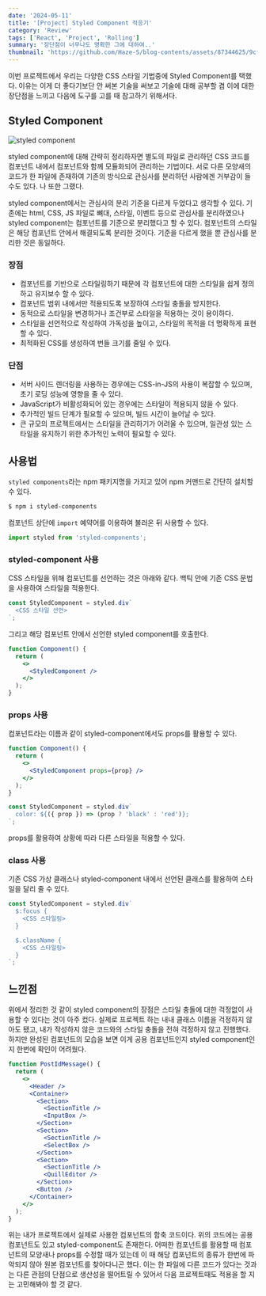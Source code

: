 ```yaml
---
date: '2024-05-11'
title: '[Project] Styled Component 적응기'
category: 'Review'
tags: ['React', 'Project', 'Rolling']
summary: '장단점이 너무나도 명확한 그에 대하여..'
thumbnail: 'https://github.com/Haze-S/blog-contents/assets/87344625/9cf35baa-f478-4d8a-9770-9f4348949f46'
---
```


이번 프로젝트에서 우리는 다양한 CSS 스타일 기법중에 Styled Component를 택했다. 이유는 이게 더 좋다기보단 안 써본 기술을 써보고 기술에 대해 공부할 겸 이에 대한 장단점을 느끼고 다음에 도구를 고를 때 참고하기 위해서다.

## Styled Component

![styled component](https://github.com/Haze-S/blog-contents/assets/87344625/9cf35baa-f478-4d8a-9770-9f4348949f46)

styled component에 대해 간략히 정리하자면 별도의 파일로 관리하던 CSS 코드를 컴포넌트 내에서 컴포넌트와 함께 모듈화되어 관리하는 기법이다. 서로 다른 모양새의 코드가 한 파일에 존재하여 기존의 방식으로 관심사를 분리하던 사람에겐 거부감이 들 수도 있다. 나 또한 그랬다.

styled component에서는 관심사의 분리 기준을 다르게 두었다고 생각할 수 있다. 기존에는 html, CSS, JS 파일로 뼈대, 스타일, 이벤트 등으로 관심사를 분리하였으나 styled component는 컴포넌트를 기준으로 분리했다고 할 수 있다. 컴포넌트의 스타일은 해당 컴포넌트 안에서 해결되도록 분리한 것이다. 기준을 다르게 했을 뿐 관심사를 분리한 것은 동일하다.

### 장점

- 컴포넌트를 기반으로 스타일링하기 때문에 각 컴포넌트에 대한 스타일을 쉽게 정의하고 유지보수 할 수 있다.
- 컴포넌트 범위 내에서만 적용되도록 보장하여 스타일 충돌을 방지한다.
- 동적으로 스타일을 변경하거나 조건부로 스타일을 적용하는 것이 용이하다.
- 스타일을 선언적으로 작성하여 가독성을 높이고, 스타일의 목적을 더 명확하게 표현할 수 있다.
- 최적화된 CSS를 생성하여 번들 크기를 줄일 수 있다.

### 단점

- 서버 사이드 렌더링을 사용하는 경우에는 CSS-in-JS의 사용이 복잡할 수 있으며, 초기 로딩 성능에 영향을 줄 수 있다.
- JavaScript가 비활성화되어 있는 경우에는 스타일이 적용되지 않을 수 있다.
- 추가적인 빌드 단계가 필요할 수 있으며, 빌드 시간이 늘어날 수 있다.
- 큰 규모의 프로젝트에서는 스타일을 관리하기가 어려울 수 있으며, 일관성 있는 스타일을 유지하기 위한 추가적인 노력이 필요할 수 있다.

## 사용법

`styled components`라는 npm 패키지명을 가지고 있어 npm 커맨드로 간단히 설치할 수 있다.

```bash
$ npm i styled-components
```

컴포넌트 상단에 `import` 예약어를 이용하여 불러온 뒤 사용할 수 있다.

```js
import styled from 'styled-components';
```

### styled-component 사용

CSS 스타일을 위해 컴포넌트를 선언하는 것은 아래와 같다. 백틱 안에 기존 CSS 문법을 사용하여 스타일을 적용한다.

```jsx
const StyledComponent = styled.div`
  <CSS 스타일 선언>
`;
```

그리고 해당 컴포넌트 안에서 선언한 styled component를 호출한다.

```jsx
function Component() {
  return (
    <>
      <StyledComponent />
    </>
  );
}
```

### props 사용

컴포넌트라는 이름과 같이 styled-component에서도 props를 활용할 수 있다.

```jsx
function Component() {
  return (
    <>
      <StyledComponent props={prop} />
    </>
  );
}

const StyledComponent = styled.div`
  color: ${({ prop }) => (prop ? 'black' : 'red')};
`;
```

props를 활용하여 상황에 따라 다른 스타일을 적용할 수 있다.

### class 사용

기존 CSS 가상 클래스나 styled-component 내에서 선언된 클래스를 활용하여 스타일을 달리 줄 수 있다.

```jsx
const StyledComponent = styled.div`
  $:focus {
    <CSS 스타일링>
  }

  $.className {
    <CSS 스타일링>
  }
`;
```

## 느낀점

위에서 정리한 것 같이 styled component의 장점은 스타일 충돌에 대한 걱정없이 사용할 수 있다는 것이 아주 컸다. 실제로 프로젝트 하는 내내 클래스 이름을 걱정하지 않아도 됐고, 내가 작성하지 않은 코드와의 스타일 충돌을 전혀 걱정하지 않고 진행했다. 하지만 완성된 컴포넌트의 모습을 보면 이게 공용 컴포넌트인지 styled component인지 한번에 확인이 어려웠다.

```jsx
function PostIdMessage() {
  return (
    <>
      <Header />
      <Container>
        <Section>
          <SectionTitle />
          <InputBox />
        </Section>
        <Section>
          <SectionTitle />
          <SelectBox />
        </Section>
        <Section>
          <SectionTitle />
          <QuillEditor />
        </Section>
        <Button />
      </Container>
    </>
  );
}
```

위는 내가 프로젝트에서 실제로 사용한 컴포넌트의 함축 코드이다. 위의 코드에는 공용 컴포넌트도 있고 styled-component도 존재한다. 어떠한 컴포넌트를 활용할 때 컴포넌트의 모양새나 props를 수정할 때가 있는데 이 때 해당 컴포넌트의 종류가 한번에 파악되지 않아 원본 컴포넌트를 찾아다니곤 했다. 이는 한 파일에 다른 코드가 있다는 것과는 다른 관점의 단점으로 생산성을 떨어트릴 수 있어서 다음 프로젝트때도 적용을 할 지는 고민해봐야 할 것 같다.
